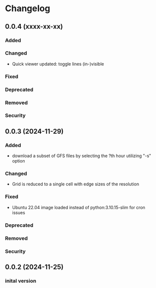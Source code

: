 # Changelog 
## 0.0.4 (xxxx-xx-xx)
### Added
### Changed
- Quick viewer updated: toggle lines (in-)visible
### Fixed
### Deprecated
### Removed
### Security
## 0.0.3 (2024-11-29)
### Added
- download a subset of GFS files by selecting the ?th hour utilizing "-s" option
### Changed
- Grid is reduced to a single cell with edge sizes of the resolution
### Fixed
- Ubuntu 22.04 image loaded instead of python:3.10.15-slim for cron issues 
### Deprecated
### Removed
### Security
## 0.0.2 (2024-11-25)
### inital version
